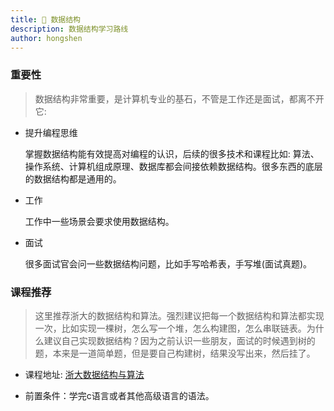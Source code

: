 ```yaml
---
title: 🧩 数据结构
description: 数据结构学习路线
author: hongshen
---
```


### 重要性

> 数据结构非常重要，是计算机专业的基石，不管是工作还是面试，都离不开它:

+ 提升编程思维

  掌握数据结构能有效提高对编程的认识，后续的很多技术和课程比如: 算法、操作系统、计算机组成原理、数据库都会间接依赖数据结构。很多东西的底层的数据结构都是通用的。

+ 工作

   工作中一些场景会要求使用数据结构。

+ 面试
  
  很多面试官会问一些数据结构问题，比如手写哈希表，手写堆(面试真题)。

### 课程推荐

> 这里推荐浙大的数据结构和算法。强烈建议把每一个数据结构和算法都实现一次，比如实现一棵树，怎么写一个堆，怎么构建图，怎么串联链表。为什么建议自己实现数据结构？因为之前认识一些朋友，面试的时候遇到树的题，本来是一道简单题，但是要自己构建树，结果没写出来，然后挂了。

+ 课程地址: [浙大数据结构与算法](https://www.bilibili.com/video/BV1H4411N7oD/?spm_id_from=333.337.search-card.all.click&vd_source=04683f9ad448ee89bbe44be5d8abd459)

+ 前置条件：学完c语言或者其他高级语言的语法。
